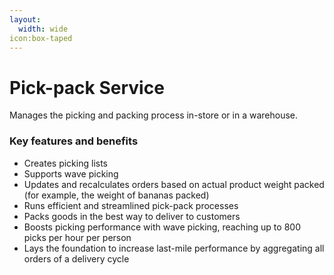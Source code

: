 ```yaml
---
layout:
  width: wide
icon:box-taped
---
```


# Pick-pack Service

Manages the picking and packing process in-store or in a warehouse.

### Key features and benefits

* Creates picking lists
* Supports wave picking
* Updates and recalculates orders based on actual product weight packed (for example, the weight of bananas packed)
* Runs efficient and streamlined pick-pack processes
* Packs goods in the best way to deliver to customers
* Boosts picking performance with wave picking, reaching up to 800 picks per hour per person
* Lays the foundation to increase last-mile performance by aggregating all orders of a delivery cycle